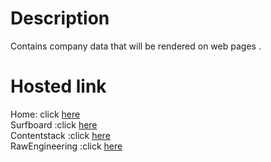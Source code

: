 # Description

Contains company data that will be rendered on web pages .

# Hosted link

Home: click [here](https://rutuja9696.github.io/company-data/home.json)\
Surfboard :click [here](https://rutuja9696.github.io/company-data/surfboard.json)\
Contentstack :click [here](https://rutuja9696.github.io/company-data/contentstack.json)\
RawEngineering :click [here](https://rutuja9696.github.io/company-data/raw-engineering.json)
